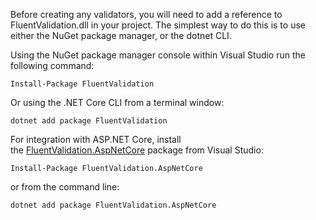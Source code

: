 Before creating any validators, you will need to add a reference to FluentValidation.dll in your project. The simplest way to do this is to use either the NuGet package manager, or the dotnet CLI.

Using the NuGet package manager console within Visual Studio run the following command:

```
Install-Package FluentValidation
```

Or using the .NET Core CLI from a terminal window:

```
dotnet add package FluentValidation
```

For integration with ASP.NET Core, install the [FluentValidation.AspNetCore](https://www.nuget.org/packages/FluentValidation.AspNetCore/) package from Visual Studio:

```
Install-Package FluentValidation.AspNetCore
```

or from the command line:

```
dotnet add package FluentValidation.AspNetCore
```